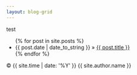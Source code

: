 ```yaml
---
layout: blog-grid
---
```


test

<ul class="posts">
  {% for post in site.posts %}
    <li><span>{{ post.date | date_to_string }}</span> &raquo; <a href="{{ BASE_PATH }}{{ post.url }}">{{ post.title }}</a></li>
  {% endfor %}
</ul>


<p>&copy; {{ site.time | date: '%Y' }} {{ site.author.name }}
